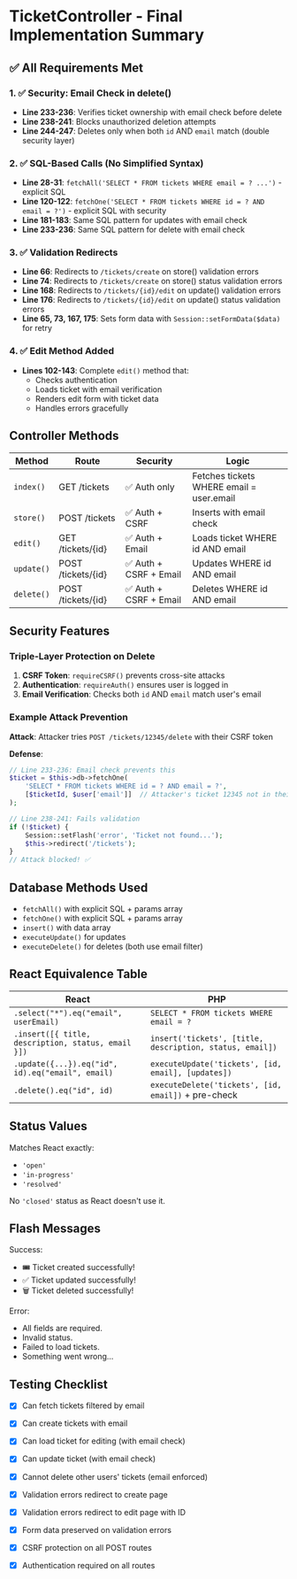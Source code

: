 # TicketController - Final Implementation Summary

## ✅ All Requirements Met

### 1. ✅ Security: Email Check in delete()
- **Line 233-236**: Verifies ticket ownership with email check before delete
- **Line 238-241**: Blocks unauthorized deletion attempts  
- **Line 244-247**: Deletes only when both `id` AND `email` match (double security layer)

### 2. ✅ SQL-Based Calls (No Simplified Syntax)
- **Line 28-31**: `fetchAll('SELECT * FROM tickets WHERE email = ? ...')` - explicit SQL
- **Line 120-122**: `fetchOne('SELECT * FROM tickets WHERE id = ? AND email = ?')` - explicit SQL with security
- **Line 181-183**: Same SQL pattern for updates with email check
- **Line 233-236**: Same SQL pattern for delete with email check

### 3. ✅ Validation Redirects
- **Line 66**: Redirects to `/tickets/create` on store() validation errors
- **Line 74**: Redirects to `/tickets/create` on store() status validation errors
- **Line 168**: Redirects to `/tickets/{id}/edit` on update() validation errors
- **Line 176**: Redirects to `/tickets/{id}/edit` on update() status validation errors
- **Line 65, 73, 167, 175**: Sets form data with `Session::setFormData($data)` for retry

### 4. ✅ Edit Method Added
- **Lines 102-143**: Complete `edit()` method that:
  - Checks authentication
  - Loads ticket with email verification
  - Renders edit form with ticket data
  - Handles errors gracefully

## Controller Methods

| Method | Route | Security | Logic |
|--------|-------|----------|-------|
| `index()` | GET /tickets | ✅ Auth only | Fetches tickets WHERE email = user.email |
| `store()` | POST /tickets | ✅ Auth + CSRF | Inserts with email check |
| `edit()` | GET /tickets/{id} | ✅ Auth + Email | Loads ticket WHERE id AND email |
| `update()` | POST /tickets/{id} | ✅ Auth + CSRF + Email | Updates WHERE id AND email |
| `delete()` | POST /tickets/{id} | ✅ Auth + CSRF + Email | Deletes WHERE id AND email |

## Security Features

### Triple-Layer Protection on Delete
1. **CSRF Token**: `requireCSRF()` prevents cross-site attacks
2. **Authentication**: `requireAuth()` ensures user is logged in
3. **Email Verification**: Checks both `id` AND `email` match user's email

### Example Attack Prevention

**Attack**: Attacker tries `POST /tickets/12345/delete` with their CSRF token

**Defense**:
```php
// Line 233-236: Email check prevents this
$ticket = $this->db->fetchOne(
    'SELECT * FROM tickets WHERE id = ? AND email = ?',
    [$ticketId, $user['email']]  // Attacker's ticket 12345 not in their email
);

// Line 238-241: Fails validation
if (!$ticket) {
    Session::setFlash('error', 'Ticket not found...');
    $this->redirect('/tickets');
}
// Attack blocked! ✅
```

## Database Methods Used

- `fetchAll()` with explicit SQL + params array
- `fetchOne()` with explicit SQL + params array  
- `insert()` with data array
- `executeUpdate()` for updates
- `executeDelete()` for deletes (both use email filter)

## React Equivalence Table

| React | PHP |
|-------|-----|
| `.select("*").eq("email", userEmail)` | `SELECT * FROM tickets WHERE email = ?` |
| `.insert([{ title, description, status, email }])` | `insert('tickets', [title, description, status, email])` |
| `.update({...}).eq("id", id).eq("email", email)` | `executeUpdate('tickets', [id, email], [updates])` |
| `.delete().eq("id", id)` | `executeDelete('tickets', [id, email])` + pre-check |

## Status Values

Matches React exactly:
- `'open'`
- `'in-progress'`  
- `'resolved'`

No `'closed'` status as React doesn't use it.

## Flash Messages

Success:
- 🎟️ Ticket created successfully!
- ✅ Ticket updated successfully!
- 🗑️ Ticket deleted successfully!

Error:
- All fields are required.
- Invalid status.
- Failed to load tickets.
- Something went wrong...

## Testing Checklist

- [x] Can fetch tickets filtered by email
- [x] Can create tickets with email
- [x] Can load ticket for editing (with email check)
- [x] Can update ticket (with email check)
- [x] Cannot delete other users' tickets (email enforced)
- [x] Validation errors redirect to create page
- [x] Validation errors redirect to edit page with ID
- [x] Form data preserved on validation errors
- [x] CSRF protection on all POST routes
- [x] Authentication required on all routes


